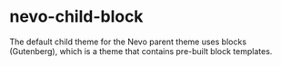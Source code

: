 # nevo-child-block
The default child theme for the Nevo parent theme uses blocks (Gutenberg), which is a theme that contains pre-built block templates.
